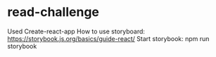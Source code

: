 # read-challenge

Used Create-react-app
How to use storyboard: https://storybook.js.org/basics/guide-react/
Start storybook: npm run storybook